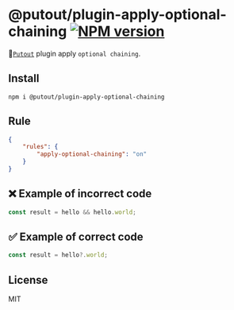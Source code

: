 # @putout/plugin-apply-optional-chaining [![NPM version][NPMIMGURL]][NPMURL]

[NPMIMGURL]: https://img.shields.io/npm/v/@putout/plugin-apply-optional-chaining.svg?style=flat&longCache=true
[NPMURL]: https://npmjs.org/package/@putout/plugin-apply-optional-chaining"npm"

🐊[`Putout`](https://github.com/coderaiser/putout) plugin apply `optional chaining`.

## Install

```
npm i @putout/plugin-apply-optional-chaining
```

## Rule

```json
{
    "rules": {
        "apply-optional-chaining": "on"
    }
}
```

## ❌ Example of incorrect code

```js
const result = hello && hello.world;
```

## ✅ Example of correct code

```js
const result = hello?.world;
```

## License

MIT

